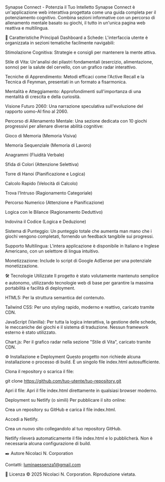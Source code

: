 Synapse Connect - Potenzia il Tuo Intelletto
Synapse Connect è un'applicazione web interattiva progettata come una guida completa per il potenziamento cognitivo. Combina sezioni informative con un percorso di allenamento mentale basato su giochi, il tutto in un'unica pagina web reattiva e multilingua.

🚀 Caratteristiche Principali
Dashboard a Schede: L'interfaccia utente è organizzata in sezioni tematiche facilmente navigabili:

Stimolazione Cognitiva: Strategie e consigli per mantenere la mente attiva.

Stile di Vita: Un'analisi dei pilastri fondamentali (esercizio, alimentazione, sonno) per la salute del cervello, con un grafico radar interattivo.

Tecniche di Apprendimento: Metodi efficaci come l'Active Recall e la Tecnica di Feynman, presentati in un formato a fisarmonica.

Mentalità e Atteggiamento: Approfondimenti sull'importanza di una mentalità di crescita e della curiosità.

Visione Futuro 2060: Una narrazione speculativa sull'evoluzione del rapporto uomo-AI fino al 2060.

Percorso di Allenamento Mentale: Una sezione dedicata con 10 giochi progressivi per allenare diverse abilità cognitive:

Gioco di Memoria (Memoria Visiva)

Memoria Sequenziale (Memoria di Lavoro)

Anagrammi (Fluidità Verbale)

Sfida di Colori (Attenzione Selettiva)

Torre di Hanoi (Pianificazione e Logica)

Calcolo Rapido (Velocità di Calcolo)

Trova l'Intruso (Ragionamento Categoriale)

Percorso Numerico (Attenzione e Pianificazione)

Logica con le Bilance (Ragionamento Deduttivo)

Indovina il Codice (Logica e Deduzione)

Sistema di Punteggio: Un punteggio totale che aumenta man mano che i giochi vengono completati, fornendo un feedback tangibile sui progressi.

Supporto Multilingua: L'intera applicazione è disponibile in Italiano e Inglese Americano, con un selettore di lingua intuitivo.

Monetizzazione: Include lo script di Google AdSense per una potenziale monetizzazione.

🛠️ Tecnologie Utilizzate
Il progetto è stato volutamente mantenuto semplice e autonomo, utilizzando tecnologie web di base per garantire la massima portabilità e facilità di deployment.

HTML5: Per la struttura semantica del contenuto.

Tailwind CSS: Per uno styling rapido, moderno e reattivo, caricato tramite CDN.

JavaScript (Vanilla): Per tutta la logica interattiva, la gestione delle schede, le meccaniche dei giochi e il sistema di traduzione. Nessun framework esterno è stato utilizzato.

Chart.js: Per il grafico radar nella sezione "Stile di Vita", caricato tramite CDN.

⚙️ Installazione e Deployment
Questo progetto non richiede alcuna installazione o processo di build. È un singolo file index.html autosufficiente.

Clona il repository o scarica il file:

git clone https://github.com/tuo-utente/tuo-repository.git

Apri il file: Apri il file index.html direttamente in qualsiasi browser moderno.

Deployment su Netlify (o simili)
Per pubblicare il sito online:

Crea un repository su GitHub e carica il file index.html.

Accedi a Netlify.

Crea un nuovo sito collegandolo al tuo repository GitHub.

Netlify rileverà automaticamente il file index.html e lo pubblicherà. Non è necessaria alcuna configurazione di build.

✒️ Autore
Nicolaci N. Corporation

Contatti: luminaessenza1@gmail.com

📄 Licenza
© 2025 Nicolaci N. Corporation. Riproduzione vietata.
